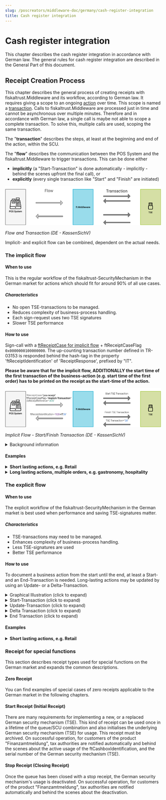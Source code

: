 ```yaml
---
slug: /poscreators/middleware-doc/germany/cash-register-integration
title: Cash register integration
---
```


# Cash register integration

This chapter describes the cash register integration in accordance with German law. The general rules for cash register integration are described in the General Part of this document.

## Receipt Creation Process

This chapter describes the general process of creating receipts with fiskaltrust.Middleware and its workflow, according to German law. It requires giving a scope to an ongoing [action](../terminology/terminology.md) over time. This scope is named a [transaction](../terminology/terminology.md). Calls to fiskaltrust.Middleware are processed just in time and cannot be asynchronous over multiple minutes. Therefore and in accordance with German law, a single call is maybe not able to scope a complete transaction. To solve this, multiple calls are used, scoping the same transaction.

The "**transaction**" describes the steps, at least at the beginning and end of the action, within the SCU.

The "**flow**" describes the communication between the POS System and the fiskaltrust.Middleware to trigger transactions. This can be done either 

- **implicitly** (a "Start-Transaction" is done automatically - implicitly - behind the scenes upfront the final call), or
- **explicitly** (every single transaction like "Start" and "Finish" are initiated)

![flow-vs-transaction](media/flow-vs-transaction.png)

*Flow and Transaction (DE - KassenSichV)*

Implicit- and explicit flow can be combined, dependent on the actual needs.

### The implicit flow

#### When to use

This is the regular workflow of the fiskaltrust-SecurityMechanism in the German market for actions which should fit for around 90% of all use cases. 

##### Characteristics

- No open TSE-transactions to be managed.
- Reduces complexity of business-process handling.
- Each sign-request uses two TSE signatures
- Slower TSE performance

#### How to use

Sign-call with a [ftReceiptCase for implicit flow](https://docs.fiskaltrust.cloud/docs/poscreators/middleware-doc/germany/reference-tables/ftreceiptcase#type-of-receipt-ftreceiptcase) + ftReceiptCaseFlag `0x0000000100000000`.
The up-counting transaction number defined in TR-03153 is responded behind the hash-tag in the property 'ftReceiptIdentification' of 'ReceiptResponse', prefixed by "IT".

**Please be aware that for the implicit flow, ADDITIONALLY the start time of the first transaction of the business-action (e.g. start time of the first order) has to be printed on the receipt as the start-time of the action.**


![implicit-flow-start-finish-transaction](media/implicit-flow-start-finish-transaction.png)

*Implicit Flow - Start/Finish Transaction (DE - KassenSichV)*

<details>
  <summary>Background information</summary>
  <p>

There has to be a "Start-Transaction" and a "Finish-Transaction" executed against the TSE. In order to speed up these two steps into one call to the 'Sign' method, a special 'ReceiptCaseFlag' is used. Each time this is used in combination with a usual 'ReceiptCase', a "Start-Transaction" is done behind the scenes upfront the final call, using the given 'ReceiptCase'.

Please be aware:

- Using a unique identifier in 'cbReceiptReference' that was already used with a 'Sign' call with 'ReceiptCase' "Start-Transaction" will end up in an exception.
- Because the implicit flow triggers a "Start-Transaction" AND a "Finish-Transaction" against the TSE, for each implicit 'Sign' call two TSE-signatures are consumed.

</p>
</details>

#### Examples

<details>
  <summary><b>Short lasting actions, e.g. Retail</b></summary>
  <p>

<details>
  <summary>Scenario description and graphical illustration (click to expand)</summary>
  <p>

In this example, a customer wants to pay and no more orders are expected. A ftReceiptCase `0x4445000000000001` (POS receipt) + ftReceiptCaseFlag `0x0000000100000000` (Implicit Flag) is beeing sent to the middleware. The call includes all collected charge- and payitems of the business action (in this example: Soda Zitrone and Kaffee Haag, including cash payment).

The response's signature block includes all information needed to be printed on the receipt (time of receipt creation - which is the returned value of cbReceiptMoment of the sign-request, start time of the action, and end time of the action). 

![implicit-flow-single-sign-call](media/implicit-flow-single-sign-call.png)

</p>
</details>

<details>
  <summary>Request code (click to expand)</summary>
  <p>

```json
{
    "ftCashBoxID":"cashboxid-guid",
    "ftPosSystemId":"possystemid-guid",
    "cbTerminalID":"T1",
    "cbReceiptReference":"4747847",
    "cbReceiptMoment":"2020-05-22T11:33:00.260Z",
    "cbChargeItems":[
        {
            "Quantity":1.0,
            "Description":"0,5 Soda Zitrone",
            "Amount":3.50,
            "VATRate":19.0000,
            "ftChargeItemCase":4919338167972134913,
            "Moment":"2020-05-22T10:47:40.960Z"
        },
        {
            "Quantity":1.0,
            "Description":"Kaffe Hag",
            "Amount":4.00,
            "VATRate":19.0000,
            "ftChargeItemCase":4919338167972134913,
            "Moment":"2020-05-22T10:58:03.960Z"
        }
    ],
    "cbPayItems":[
        {
            "Quantity":1.0,
            "Description":"Cash",
            "Amount":7.50,      
            "ftPayItemCase":4919338167972134913,
            "Moment":"2020-05-22T11:33:00.260Z"
        }
    ], 
    // 0x4445 0000 0000 0001 (pos-receipt) + 0000 0001 0000 0000 (implicit flow)  
    "ftReceiptCase":4919338172267102209,
    "cbArea":"Tisch 19"
}
```

</p>
</details>

<details>
  <summary>Response code (click to expand)</summary>
  <p>

```json
{
    "ftCashBoxID": "cashboxid-guid",
    "ftQueueID": "b6c9f13b-b987-43cd-ab08-3f5cb2a850d6",
    "ftQueueItemID": "beada6fc-fbc3-4371-9330-f80c16e3035e",
    "ftQueueRow": 14,
    "cbTerminalID": "T1",
    "cbReceiptReference": "4747847",
    "ftCashBoxIdentification": "220130d5-9060-4e26-b75c-35968f49aae3",
    "ftReceiptIdentification": "ftD#IT11",
    "ftReceiptMoment": "2020-05-22T11:33:01.1497618Z",
    "ftSignatures": [
        {
            "ftSignatureFormat": 3,
            "ftSignatureType": 4919338167972134913,
            "Caption": "www.fiskaltrust.de",
            "Data": "V0;220130d5-9060-4e26-b75c-35968f49aae3;Kassenbeleg-V1;Beleg^7.50_0.00_0.00_0.00_0.00^7.50:Bar;11;21;2020-05-22T11:33:01.000Z;2020-05-22T11:33:02.000Z;ecdsa-plain-SHA256;utcTime;HSmIZw0g6tpJ/UeNYutHic5PXORANAH5V9+Fon9SfCvx3A/gO7Dguaxd8Mn/YKadgfLTV7s1VzWPe/QolS6dAg==;MFkwEwYHKoZIzj0CAQYIKoZIzj0DAQcDQgAENFFPGk1vDk92IL6tjsVQ6kpwc4TCsYNNGGoc0cN4dUPQZwOo2tuQlrQAVvMfO+XHWsnphAtN5cUbIwdtMk/Z6g=="
        },
        {
            "ftSignatureFormat": 13,
            "ftSignatureType": 4919338167972134928,
            "Caption": "start-transaction-signature",
            "Data": "kDLXgbGDuHGZmfF1vVlCDqgKMdZkxy0Gsm9jUeJBumhN6UhHPEW83T66PtVrJ/Xzs4IQpt2eFyDHB4g/1BCoWA=="
        },
        {
            "ftSignatureFormat": 13,
            "ftSignatureType": 4919338167972134929,
            "Caption": "finish-transaction-payload",
            "Data": "QmVsZWdeNy41MF8wLjAwXzAuMDBfMC4wMF8wLjAwXjcuNTA6QmFy"
        },
        {
            "ftSignatureFormat": 13,
            "ftSignatureType": 4919338167972134930,
            "Caption": "finish-transaction-signature",
            "Data": "HSmIZw0g6tpJ/UeNYutHic5PXORANAH5V9+Fon9SfCvx3A/gO7Dguaxd8Mn/YKadgfLTV7s1VzWPe/QolS6dAg=="
        },
        {
            "ftSignatureFormat": 1,
            "ftSignatureType": 4919338167972134931,
            "Caption": "<qr-code-version>",
            "Data": "V0"
        },
        {
            "ftSignatureFormat": 1,
            "ftSignatureType": 4919338167972134932,
            "Caption": "<kassen-seriennummer>",
            "Data": "220130d5-9060-4e26-b75c-35968f49aae3"
        },
        {
            "ftSignatureFormat": 1,
            "ftSignatureType": 4919338167972134933,
            "Caption": "<processType>",
            "Data": "Kassenbeleg-V1"
        },
        {
            "ftSignatureFormat": 1,
            "ftSignatureType": 4919338167972134934,
            "Caption": "<processData>",
            "Data": "Beleg^7.50_0.00_0.00_0.00_0.00^7.50:Bar"
        },
        {
            "ftSignatureFormat": 1,
            "ftSignatureType": 4919338167972134935,
            "Caption": "<transaktions-nummer>",
            "Data": "11"
        },
        {
            "ftSignatureFormat": 1,
            "ftSignatureType": 4919338167972134936,
            "Caption": "<signatur-zaehler>",
            "Data": "21"
        },
        {
            "ftSignatureFormat": 1,
            // 0x4445 0000 0000 0019
            "ftSignatureType": 4919338167972134937,
            "Caption": "<start-zeit>",
            "Data": "2020-05-22T11:33:01.000Z"
        },
        {
            "ftSignatureFormat": 1,
            // 0x4445 0000 0000 001A
            "ftSignatureType": 4919338167972134938,
            "Caption": "<log-time>",
            "Data": "2020-05-22T11:33:02.000Z"
        },
        {
            "ftSignatureFormat": 1,
            "ftSignatureType": 4919338167972134939,
            "Caption": "<sig-alg>",
            "Data": "ecdsa-plain-SHA256"
        },
        {
            "ftSignatureFormat": 1,
            "ftSignatureType": 4919338167972134940,
            "Caption": "<log-time-format>",
            "Data": "utcTime"
        },
        {
            "ftSignatureFormat": 1,
            "ftSignatureType": 4919338167972134941,
            "Caption": "<signatur>",
            "Data": "HSmIZw0g6tpJ/UeNYutHic5PXORANAH5V9+Fon9SfCvx3A/gO7Dguaxd8Mn/YKadgfLTV7s1VzWPe/QolS6dAg=="
        },
        {
            "ftSignatureFormat": 1,
            "ftSignatureType": 4919338167972134942,
            "Caption": "<public-key>",
            "Data": "MFkwEwYHKoZIzj0CAQYIKoZIzj0DAQcDQgAENFFPGk1vDk92IL6tjsVQ6kpwc4TCsYNNGGoc0cN4dUPQZwOo2tuQlrQAVvMfO+XHWsnphAtN5cUbIwdtMk/Z6g=="
        },
        {
            "ftSignatureFormat": 1,
            // 0x4445 0000 0000 001F
            "ftSignatureType": 4919338167972134943,
            "Caption": "<vorgangsbeginn>",
            "Data": "2020-05-22T10:47:40.960Z"
        },
    ],
    "ftState": 4919338167972134912
}
```

</p>
</details>

<details>
  <summary>Receipt details to be printed (click to expand)</summary>
  <p>

1. time of receipt creation (DE: Datum der Belegausgabe):  `2020-05-22T11:33:00.260Z"` from `cbReceiptMoment` of the pos-receipt request

2. start time of the action (DE: Zeitpunkt des Vorgangbeginns):   `2020-05-22T10:47:40.960Z` from the signature block with `ftSignatureType`: `0x444500000000001F` (`dec: 4919338167972134943`)

3. end time of the action (DE: Zeitpunkt der Vorgangsbeendigung):   `2020-05-22T11:33:02.000Z` from the signature block with `ftSignatureType`: `0x444500000000001A`  (`dec: 4919338167972134938`)

</p>
</details>

</p>
</details>

<details>
  <summary><b>Long lasting actions, multiple orders, e.g. gastronomy, hospitality</b></summary>
  <p>

<details>
  <summary>Scenario description and graphical illustration (click to expand)</summary>
  <p>

In this example, ongoing orders are expected over a longer period of time before a payment is made. Therefore, a ftReceiptCase `0x44450000000000010` (Info-order without pay-items) + ftReceiptCaseFlag `0x0000000100000000` (Implicit Flag) is beeing sent to the middleware to document the long-lasting business-action. This is beeing repeated for every new order, using 'cbReceiptReference' to connect the new order with the previous corresponding one.

For the payment (which may include a last order as well), a ftReceiptCase `0x4445000000000001` (POS receipt) + ftReceiptCaseFlag `0x0000000100000000` (Implicit Flag) is beeing sent to the middleware like in the previous example above to close this business action. All in the previous sign-requests collected chargeItems have to be included in this POS receipt, including the pay-items.

The response's signature block of the POS receipt includes all information needed to be printed on the receipt (time of receipt creation - which is the returned value of cbReceiptMoment of the first sign-request of cbReceiptReference-connected orders, start time of the action, and end time of the action). 

![implicit-flow-multiple-sign-calls](media/implicit-flow-multiple-sign-calls.png)

</p>
</details>

###### Day 1 - first order

<details>
  <summary>Request code (click to expand)</summary>
  <p>

  ```json

{
    "ftCashBoxID": "cashboxid-guid",
    "ftQueueID": "b6c9f13b-b987-43cd-ab08-3f5cb2a850d6",
    "ftPosSystemId": "d4a62055-ca6c-4372-ae4d-f835a88e4a5d",
    "cbTerminalID": "T1",
    "cbReceiptReference":"LLA_1",
    "cbReceiptMoment":"2020-05-26T10:47:40.960Z",
    "cbChargeItems":[
        {
            "Quantity":1.0,
            "Description":"0,5 Soda Zitrone",
            "Amount":3.50,
            "VATRate":19.0000,
            "ftChargeItemCase":4919338167972134913,
            "Moment":"2020-05-26T10:31:34.960Z"
        }
    ],
    "cbPayItems":[], 
    // 0x4445 0000 0000 0010 (info-order) + 0000 0001 0000 0000 (implicit flow)
    "ftReceiptCase":4919338172267102224,
    "cbArea":"Zimmer 12"
}
  ```

  </p>
</details>

<details>
  <summary>Response code (click to expand)</summary>
  <p>

  ```json
{
    "ftCashBoxID": "cashboxid-guid",
    "ftQueueID": "b6c9f13b-b987-43cd-ab08-3f5cb2a850d6",
    "ftQueueItemID": "14d06319-52d7-4fa6-841b-c296f81b716e",
    "ftQueueRow": 68,
    "cbTerminalID": "T1",
    "cbReceiptReference": "LLA_1",
    "ftCashBoxIdentification": "220130d5-9060-4e26-b75c-35968f49aae3",
    "ftReceiptIdentification": "ft3D#IT92",
    "ftReceiptMoment": "2020-05-29T13:54:53.9023323Z",
    "ftSignatures": [
        {
            "ftSignatureFormat": 13,
            "ftSignatureType": 4919338167972134928,
            "Caption": "start-transaction-result",
            "Data": "luQPVPNDHv+V3aQ14exAT8uO8oXWCxfBWQM+UlcBnDK1bPgFnhurbTPoX7a2PdEtlr76qDFlW78dOX13S/Cm/w=="
        },
        {
            "ftSignatureFormat": 13,
            "ftSignatureType": 4919338167972134929,
            "Caption": "finish-transaction-payload",
            "Data": "MTsiMCw1IFNvZGEgWml0cm9uZSI7My41MAo="
        },
        {
            "ftSignatureFormat": 13,
            "ftSignatureType": 4919338167972134930,
            "Caption": "finish-transaction-result",
            "Data": "IKLNsqh0CvUIIqpVdh1pAEc6qOwWM3LKnlPLBWPO05JoDsuSyqbKqXR5D6j7prgxY5JysmqF49h0zSk12N/3gA=="
        },
        {
            "ftSignatureFormat": 1,
            "ftSignatureType": 4919338167972134933,
            "Caption": "<processType>",
            "Data": "Bestellung-V1"
        }
    ],
    "ftState": 4919338167972134912
}
  ```

nothing to print here

  </p>
</details>

###### Day 2 - second order

<details>
  <summary>Request code (click to expand)</summary>
  <p>

  ```json
{
    "ftCashBoxID": "cashboxid-guid",
    "ftQueueID": "b6c9f13b-b987-43cd-ab08-3f5cb2a850d6",
    "ftPosSystemId": "d4a62055-ca6c-4372-ae4d-f835a88e4a5d",
    "cbTerminalID": "T1",
    "cbReceiptReference":"LLA_1",
    "cbReceiptMoment":"2020-05-27T12:47:40.960Z",
    "cbChargeItems":[
        {
            "Quantity":1.0,
            "Description":"Kaffe Hag",
            "Amount":4.00,
            "VATRate":19.0000,
            "ftChargeItemCase":4919338167972134913,
            "Moment":"2020-05-27T12:11:22.233Z"
        }
    ],
    "cbPayItems":[], 
    // 0x4445 0000 0000 0010 (info-order) + 0000 0001 0000 0000 (implicit flow)
    "ftReceiptCase":4919338172267102224,
    "cbArea":"Zimmer 12"
}
  ```

  </p>
</details>

<details>
  <summary>Response code (click to expand)</summary>
  <p>

  ```json
{
    "ftCashBoxID": "cashboxid-guid",
    "ftQueueID": "b6c9f13b-b987-43cd-ab08-3f5cb2a850d6",
    "ftQueueItemID": "2005ad2d-a00b-4b44-9871-5806f036a220",
    "ftQueueRow": 69,
    "cbTerminalID": "T1",
    "cbReceiptReference": "LLA_1",
    "ftCashBoxIdentification": "220130d5-9060-4e26-b75c-35968f49aae3",
    "ftReceiptIdentification": "ft3E#IT93",
    "ftReceiptMoment": "2020-05-29T13:59:33.1843023Z",
    "ftSignatures": [
        {
            "ftSignatureFormat": 13,
            "ftSignatureType": 4919338167972134928,
            "Caption": "start-transaction-result",
            "Data": "ThADGCPpoSsOx/BN6bNlA1t2JQCd+SFWpJjGpalaDfMhlTMLx30yjCGtFZHyq8ZzXJIyOQ18BxWJ8SM/233U6Q=="
        },
        {
            "ftSignatureFormat": 13,
            "ftSignatureType": 4919338167972134929,
            "Caption": "finish-transaction-payload",
            "Data": "MTsiS2FmZmUgSGFnIjs0LjAwCg=="
        },
        {
            "ftSignatureFormat": 13,
            "ftSignatureType": 4919338167972134930,
            "Caption": "finish-transaction-result",
            "Data": "CFm7yisXpQ/ncBolxwSSJ4au4ibGNoK1wKqp/HI7VTPdo8GyaJ0keVgtcCQGAIIeZZv//mvLG9u0ROH83nFdXw=="
        },
        {
            "ftSignatureFormat": 1,
            "ftSignatureType": 4919338167972134933,
            "Caption": "<processType>",
            "Data": "Bestellung-V1"
        }
    ],
    "ftState": 4919338167972134912
}
  ```
nothing to print here.

  </p>
</details>

###### Day 3 - payment (POS receipt)

<details>
  <summary>Request code (click to expand)</summary>
  <p>

  ```json
{
    "ftCashBoxID": "cashboxid-guid",
    "ftQueueID": "b6c9f13b-b987-43cd-ab08-3f5cb2a850d6",
    "ftPosSystemId": "d4a62055-ca6c-4372-ae4d-f835a88e4a5d",
    "cbTerminalID": "T1",
    "cbReceiptReference":"LLA_1",
    "cbReceiptMoment":"2020-05-28T14:11:22.233Z",
    "cbChargeItems":[
        {
            "Quantity":1.0,
            "Description":"0,5 Soda Zitrone",
            "Amount":3.50,
            "VATRate":19.0000,
            "ftChargeItemCase":4919338167972134913,
            "Moment":"2020-05-26T10:31:34.960Z"
        },
        {
            "Quantity":1.0,
            "Description":"Kaffe Hag",
            "Amount":4.00,
            "VATRate":19.0000,
            "ftChargeItemCase":4919338167972134913,
            "Moment":"2020-05-27T12:11:22.233Z"
        }
        ],
        "cbPayItems":[
        {
            "Quantity":1.0,
            "Description":"Cash",
            "Amount":7.50,      
            "ftPayItemCase":4919338167972134913,
            "Moment":"2020-05-28T14:11:22.233Z"
        }
    ], 
    // 0x4445 0000 0000 0001 (pos-receipt) + 0000 0001 0000 0000 (implicit flow) 
    "ftReceiptCase":4919338172267102209,
    "cbArea":"Zimmer 12"
}

  ```

  </p>
</details>

<details>
  <summary>Response code (click to expand)</summary>
  <p>

  ```json
{
    "ftCashBoxID": "cashboxid-guid",
    "ftQueueID": "b6c9f13b-b987-43cd-ab08-3f5cb2a850d6",
    "ftQueueItemID": "d6de2c89-04c7-4be4-9c07-44e234947277",
    "ftQueueRow": 70,
    "cbTerminalID": "T1",
    "cbReceiptReference": "LLA_1",
    "ftCashBoxIdentification": "220130d5-9060-4e26-b75c-35968f49aae3",
    "ftReceiptIdentification": "ft3F#IT94",
    "ftReceiptMoment": "2020-05-29T14:08:22.9158623Z",
    "ftSignatures": [
        {
            "ftSignatureFormat": 3,
            "ftSignatureType": 4919338167972134913,
            "Caption": "www.fiskaltrust.de",
            "Data": "V0;220130d5-9060-4e26-b75c-35968f49aae3;Kassenbeleg-V1;Beleg^7.50_0.00_0.00_0.00_0.00^7.50:Bar;94;168;2020-05-29T14:08:23.000Z;2020-05-29T14:08:24.000Z;ecdsa-plain-SHA256;utcTime;+dZ0zPEUJbjd7/vp5hA8GtbcGJvPxT/SyNiBWLxs3EzgjqL4HPFrmET/jalGD/ZiyIdZq9mx+YphP5tjCiT1pw==;MFkwEwYHKoZIzj0CAQYIKoZIzj0DAQcDQgAENFFPGk1vDk92IL6tjsVQ6kpwc4TCsYNNGGoc0cN4dUPQZwOo2tuQlrQAVvMfO+XHWsnphAtN5cUbIwdtMk/Z6g=="
        },
        {
            "ftSignatureFormat": 13,
            "ftSignatureType": 4919338167972134928,
            "Caption": "start-transaction-signature",
            "Data": "P5EYY5ORoRlEql8mH2FrmPuHgi6fonsamlCc1tyIhgYRz69ColwOW5DB4N33r/OpNapHwjI4ryGF6ZU/ZzXoag=="
        },
        {
            "ftSignatureFormat": 13,
            "ftSignatureType": 4919338167972134929,
            "Caption": "finish-transaction-payload",
            "Data": "QmVsZWdeNy41MF8wLjAwXzAuMDBfMC4wMF8wLjAwXjcuNTA6QmFy"
        },
        {
            "ftSignatureFormat": 13,
            "ftSignatureType": 4919338167972134930,
            "Caption": "finish-transaction-signature",
            "Data": "+dZ0zPEUJbjd7/vp5hA8GtbcGJvPxT/SyNiBWLxs3EzgjqL4HPFrmET/jalGD/ZiyIdZq9mx+YphP5tjCiT1pw=="
        },
        {
            "ftSignatureFormat": 1,
            "ftSignatureType": 4919338167972134931,
            "Caption": "<qr-code-version>",
            "Data": "V0"
        },
        {
            "ftSignatureFormat": 1,
            "ftSignatureType": 4919338167972134932,
            "Caption": "<kassen-seriennummer>",
            "Data": "220130d5-9060-4e26-b75c-35968f49aae3"
        },
        {
            "ftSignatureFormat": 1,
            "ftSignatureType": 4919338167972134933,
            "Caption": "<processType>",
            "Data": "Kassenbeleg-V1"
        },
        {
            "ftSignatureFormat": 1,
            "ftSignatureType": 4919338167972134934,
            "Caption": "<processData>",
            "Data": "Beleg^7.50_0.00_0.00_0.00_0.00^7.50:Bar"
        },
        {
            "ftSignatureFormat": 1,
            "ftSignatureType": 4919338167972134935,
            "Caption": "<transaktions-nummer>",
            "Data": "94"
        },
        {
            "ftSignatureFormat": 1,
            "ftSignatureType": 4919338167972134936,
            "Caption": "<signatur-zaehler>",
            "Data": "168"
        },
        {
            "ftSignatureFormat": 1,
            // 0x4445 0000 0000 0019
            "ftSignatureType": 4919338167972134937,
            "Caption": "<start-zeit>",
            "Data": "2020-05-29T14:08:23.000Z"
        },
        {
            // 0x4445 0000 0000 001A
            "ftSignatureFormat": 1,
            "ftSignatureType": 4919338167972134938,
            "Caption": "<log-time>",
            "Data": "2020-05-29T14:08:24.000Z"
        },
        {
            "ftSignatureFormat": 1,
            "ftSignatureType": 4919338167972134939,
            "Caption": "<sig-alg>",
            "Data": "ecdsa-plain-SHA256"
        },
        {
            "ftSignatureFormat": 1,
            "ftSignatureType": 4919338167972134940,
            "Caption": "<log-time-format>",
            "Data": "utcTime"
        },
        {
            "ftSignatureFormat": 1,
            "ftSignatureType": 4919338167972134941,
            "Caption": "<signatur>",
            "Data": "+dZ0zPEUJbjd7/vp5hA8GtbcGJvPxT/SyNiBWLxs3EzgjqL4HPFrmET/jalGD/ZiyIdZq9mx+YphP5tjCiT1pw=="
        },
        {
            "ftSignatureFormat": 1,
            "ftSignatureType": 4919338167972134942,
            "Caption": "<public-key>",
            "Data": "MFkwEwYHKoZIzj0CAQYIKoZIzj0DAQcDQgAENFFPGk1vDk92IL6tjsVQ6kpwc4TCsYNNGGoc0cN4dUPQZwOo2tuQlrQAVvMfO+XHWsnphAtN5cUbIwdtMk/Z6g=="
        },
        {
            "ftSignatureFormat": 1,
            // 0x4445 0000 0000 001F
            "ftSignatureType": 4919338167972134943,
            "Caption": "<vorgangsbeginn>",
            "Data": "2020-05-26T10:31:34.960Z"
        }
    ],
    "ftState": 4919338167972134912
}
  ```

  </p>
</details>

###### Receipt details

<details>
  <summary>Receipt items to be printed (click to expand)</summary>
  <p>

1. time of receipt creation (DE: Datum der Belegausgabe):  `2020-05-28T14:11:22.233Z` from `cbReceiptMoment` of the pos-receipt request

2. start time of the action (DE: Zeitpunkt des Vorgangbeginns):   `2020-05-29T14:08:23.000Z` from the signature block with `ftSignatureType`: `0x4445000000000019` (`dec: 4919338167972134937`)

3. end time of the action (DE: Zeitpunkt der Vorgangsbeendigung):   `2020-05-29T14:08:24.000Z` from the signature block with `ftSignatureType`: `0x444500000000001A`  (`dec: 4919338167972134938`)

4. start time of the first order (DE: Startzeitpunkt der ersten „Bestellung“ im Bondruck):  `2020-05-26T10:31:34.960Z` from the signature block with `ftSignatureType`: `0x444500000000001F` (`dec: 4919338167972134943`)

  </p>
</details>

</p>
</details>

### The explicit flow

#### When to use

The explicit workflow of the fiskaltrust-SecurityMechanism in the German market is best used when performance and saving TSE-signatures matter. 

##### Characteristics

- TSE-transactions may need to be managed.
- Enhances complexity of business-process handling.
- Less TSE-signatures are used
- Better TSE performance

#### How to use

To document a business action from the start until the end, at least a Start- and an End-Transaction is needed. Long-lasting actions may be updated by using an Update- or a Delta-Transaction.

<details>
  <summary>Graphical Illustration (click to expand)</summary>
  <p>

![explicit-flow-multiple-sign-calls](media/explicit-flow-multiple-sign-calls.png)

*Explicit Flow - Multiple sign-calls (DE - KassenSichV)*

  </p>
</details>

<details>
  <summary>Start-Transaction (click to expand)</summary>
  <p>

Already before you know how your action will complete, you have to create and reserve a transaction number, to be able to track when the action started. This is done by a special call to the 'Sign' method using the 'ReceiptCase' "Start-Transaction". Details of this 'ReceiptRequest' have to match a Zero-Receipt, so no 'ChargeItems' and no 'PayItems' are allowed. In addition to the Zero-Receipt requirements, it is required to add a unique identification to the property 'cbReceiptReference'. This unique identifier can only be used once (at least between each daily closing) in a system. It creates a bracket around an ongoing action. For all further 'Sign' method calls which belong to the same action, it is mandatory to use the same unique identifier in the property 'cbReceiptReference'. Only one ongoing action/transaction per unique identifier is allowed. Calling two times the 'Sign' method using 'ReceiptCase' "Start-Transaction" with the same unique identifier ends up in an exception. If there are communication errors, use the 'ReceiptCaseFlag' "ReceiptRequest" to check if an action/transaction was already created.  
According to the German law and BSI TR-03153, a call to the 'Sign' method using the 'ReceiptCase' "Start-Transaction" takes care of starting a transaction inside the TSE. The up-counting transaction number, defined in TR-03153, is responded by the fiskaltrust.Middleware behind the hash-tag in the property 'ftReceiptIdentification' of 'ReceiptResponse', prefixed by "ST". For example "ftReceiptIdentification": "ft[queue-receiptnumerator-hex]#ST[tse-transaction]".

![explicit-flow-start-transaction](media/explicit-flow-start-transaction.png)

*Explicit Flow - Start Transaction (DE - KassenSichV)*

  </p>
</details>

<details>
  <summary>Update-Transaction (click to expand)</summary>
  <p>

Changes in ongoing actions have to be tracked. This is done by a special call to the 'Sign' method using the 'ReceiptCase' "Update-Transaction". Details of the 'ReceiptRequest' should show up the current overall 'ChargeItems' and 'PayItems' of the ongoing action. To identify the action/transaction, the unique identifier used in "Start-Transaction", handed over by the property 'cbReceiptReference', is utilised. Calling the 'Sign' method using a unique identifier that wasn't used to create a transaction, or was already used to finalise a transaction, will end up in an exception. According to the German law and BSI TR-03153, a call to the 'Sign' method using the 'ReceiptCase' "Update-Transaction" handles the updating a transaction inside the TSE. The same transaction number as responded at the call of "Start-Transaction" is responded behind the hash-tag in the property 'ftReceiptIdentification' of 'ReceiptResponse', prefixed by "UT".  
It is not mandatory to call 'Sign' using 'ReceiptCase' "Update-Transaction" before finalising a transaction. It is also possible to call 'Sign' using 'ReceiptCase' "Update-Transaction" multiple times for a single unique identifier/for a single transaction.

![explicit-flow-update-transaction](media/explicit-flow-update-transaction.png)

*Explicit Flow - Update Transaction (DE - KassenSichV)*

  </p>
</details>

<details>
  <summary>Delta Transaction (click to expand)</summary>
  <p>

The main functionality is the same as when calling the 'Sign' method using 'ReceiptCase' "Update-Transaction". The differences are the details used in 'ChargeItems' and 'PayItems'; they hey depict exactly the same delta that occurred since the last call using 'Start-Transaction' or the last call using 'Delta-Transaction'. There should be a system-wide decision for the implementation to use only one of the 'ReceiptCases' - 'Update-Transaction' or 'Delta-Transaction'.  
According to the German law and BSI TR-03153, a call to the 'Sign' method using the 'ReceiptCase' "Delta-Transaction" handles the updating of a transaction inside the TSE. The same transaction number as responded at the call of "Start-Transaction" is responded behind the hash-tag in the property 'ftReceiptIdentification' of 'ReceiptResponse', prefixed by "DT".  
It is not mandatory to call 'Sign' using 'ReceiptCase' "Delta-Transaction" before finalising a transaction. It is also possible to call 'Sign' using 'ReceiptCase' "Delta-Transaction" multiple times for a single unique identifier/for a single transaction.

![explicit-flow-delta-transaction](media/explicit-flow-delta-transaction.png)

*Explicit Flow - Delta Transaction (DE - KassenSichV)*

  </p>
</details>

<details>
  <summary>End Transaction (click to expand)</summary>
  <p>

According to German law and BSI TR-03153, each call to the 'Sign' method using other 'ReceiptCase' than "Start-Transaction", "Update-Transaction", "Delta-Transaction" and any 'Zero-Receipts', causes the end of a transaction inside the TSE.  
To identify the action/transaction that should be finalised the unique identifier in the property 'cbReceiptReference' inside the 'ReceiptRequest' is used. No matter if you used "Update-Transaction", "Delta-Transaction" or none of them, the 'ChargeItems' and 'PayItems' have to include the complete final state of all items involved.  
The transaction number, defined in TR-03153, is responded behind the hash-tag in the property 'ftReceiptIdentification' of 'ReceiptResponse', prefixed by "T".

![explicit-flow-end-transaction](media/explicit-flow-end-transaction.png)

*Explicit Flow - End Transaction (DE - KassenSichV)*

  </p>
</details>

#### Examples

<details>
  <summary><b>Short lasting actions, e.g. Retail</b></summary>
  <p>

<details>
  <summary>Scenario description (click to expand)</summary>
  <p>

In this example, a customer wants to pay in a retail store at a scanner cash register. A ftReceiptCase `0x4445000000000008` (Start Transaction) is beeing sent to the middleware. The chargeItems are collected (e.g. the products are scanned) and the business action is beeing closed by sending a sign-request using the ftReceiptCase '0x4445000000000001' (POS receipt) including all collected charge- and payitems of the business action (in this example: Feuerzeug BigRed and Kaffee Hag, including cash payment).

The response's signature block includes all information needed to be printed on the receipt (time of receipt creation, start time of the action, and end time of the action). 

![explicit-flow-example-calls](media/explicit-flow-example-calls.png)

*Explicit Flow - Scenario example (DE - KassenSichV)*

</p>
</details>

<details>
  <summary>Start-Transaction request code (click to expand)</summary>
  <p>

```json
{
    "ftCashBoxID":"cashboxid-guid",
    "ftPosSystemId":"possystemid-guid",
    "cbTerminalID":"T1",
    "cbReceiptReference":"233348",
    "cbReceiptMoment":"2020-05-22T10:47:40.960Z",
    "cbChargeItems":[],
    "cbPayItems":[],
    // 0x4445 0000 0000 0008 (start-transaction-receipt)  
    "ftReceiptCase":4919338167972134920,
    "cbArea":"Scannerkasse 14"
}
```

</p>
</details>

<details>
  <summary>Response code (click to expand)</summary>
  <p>

```json
{
    "ftCashBoxID": "cashboxid-guid",
    "ftQueueID": "b6c9f13b-b987-43cd-ab08-3f5cb2a850d6",
    "ftQueueItemID": "e617a29e-ed50-4a4c-ab8c-449884c0e217",
    "ftQueueRow": 11,
    "cbTerminalID": "T1",
    "cbReceiptReference": "233348",
    "ftCashBoxIdentification": "220130d5-9060-4e26-b75c-35968f49aae3",
    "ftReceiptIdentification": "ftA#ST10",
    "ftReceiptMoment": "2020-05-22T10:47:42.3247875Z",
    "ftSignatures": [
        {
            "ftSignatureFormat": 13,
            "ftSignatureType": 4919338167972134928,
            "Caption": "start-transaction-signature",
            "Data": "rYGXxEcXYlTqJ0K2VlcPXKG5G1cKBv1dCdcFPP9lFLguGa6tYGthqNUROqjxmID1/gZwv216P1CQklYiB8FV+A=="
        }
    ],
    "ftState": 4919338167972134912
}
```
nothing to print here.

</p>
</details>

<details>
  <summary>Finish-Transaction/POS receipt code (click to expand)</summary>
  <p>

```json
{
    "ftCashBoxID":"cashboxid-guid",
    "ftPosSystemId":"possystemid-guid",
    "cbTerminalID":"T1",
    "cbReceiptReference":"233348",
    "cbReceiptMoment":"2020-05-22T10:48:15.260Z",
    "cbChargeItems":[
        {
            "Quantity":1.0,
            "Description":"Feuerzeug BigRed",
            "Amount":3.50,
            "VATRate":19.0000,
            "ftChargeItemCase":4919338167972134913,
            "Moment":"2020-05-22T10:47:50.960Z"
        },
        {
            "Quantity":1.0,
            "Description":"Kaffe Hag",
            "Amount":4.00,
            "VATRate":19.0000,
            "ftChargeItemCase":4919338167972134913,
            "Moment":"2020-05-22T10:48:03.960Z"
        }
    ],
    "cbPayItems":[
        {
            "Quantity":1.0,
            "Description":"Cash",
            "Amount":7.50,
            // 0x4445 0000 0000 0001 (cash payment in national currency)         
            "ftPayItemCase":4919338167972134913,
            "Moment":"2020-05-22T10:48:10.260Z"
        }
    ],
    // 0x4445 0000 0000 0001  (pos-receipt)  
    "ftReceiptCase":4919338167972134913,
    "cbArea":"Scannerkasse 14"
}
```

</p>
</details>

<details>
  <summary>Response (click to expand)</summary>
  <p>

```json
{
    "ftCashBoxID": "cashboxid-guid",
    "ftQueueID": "b6c9f13b-b987-43cd-ab08-3f5cb2a850d6",
    "ftQueueItemID": "cd667ebf-bd66-4f3f-a977-fc1aefc54b55",
    "ftQueueRow": 13,
    "cbTerminalID": "T1",
    "cbReceiptReference": "233348",
    "ftCashBoxIdentification": "220130d5-9060-4e26-b75c-35968f49aae3",
    "ftReceiptIdentification": "ftC#T10",
    "ftReceiptMoment": "2020-05-22T10:48:17.7751885Z",
    "ftSignatures": [
        {
            "ftSignatureFormat": 3,
            "ftSignatureType": 4919338167972134913,
            "Caption": "www.fiskaltrust.de",
            "Data": "V0;220130d5-9060-4e26-b75c-35968f49aae3;Kassenbeleg-V1;Beleg^7.50_0.00_0.00_0.00_0.00^7.50:Bar;10;19;2020-05-22T10:47:42.000Z;2020-05-22T10:48:17.000Z;ecdsa-plain-SHA256;utcTime;FGq8kd0kuQjHmyK8/Ca73h1mqOSRsctDfM/h7zddskjM7iKLuVs+Mwff8WCUz45kA/F2lF9kI90zny8Tnuhf/w==;MFkwEwYHKoZIzj0CAQYIKoZIzj0DAQcDQgAENFFPGk1vDk92IL6tjsVQ6kpwc4TCsYNNGGoc0cN4dUPQZwOo2tuQlrQAVvMfO+XHWsnphAtN5cUbIwdtMk/Z6g=="
        },
        {
            "ftSignatureFormat": 13,
            "ftSignatureType": 4919338167972134928,
            "Caption": "start-transaction-signature",
            "Data": "rYGXxEcXYlTqJ0K2VlcPXKG5G1cKBv1dCdcFPP9lFLguGa6tYGthqNUROqjxmID1/gZwv216P1CQklYiB8FV+A=="
        },
        {
            "ftSignatureFormat": 13,
            "ftSignatureType": 4919338167972134929,
            "Caption": "finish-transaction-payload",
            "Data": "QmVsZWdeNy41MF8wLjAwXzAuMDBfMC4wMF8wLjAwXjcuNTA6QmFy"
        },
        {
            "ftSignatureFormat": 13,
            "ftSignatureType": 4919338167972134930,
            "Caption": "finish-transaction-signature",
            "Data": "FGq8kd0kuQjHmyK8/Ca73h1mqOSRsctDfM/h7zddskjM7iKLuVs+Mwff8WCUz45kA/F2lF9kI90zny8Tnuhf/w=="
        },
        {
            "ftSignatureFormat": 1,
            "ftSignatureType": 4919338167972134931,
            "Caption": "<qr-code-version>",
            "Data": "V0"
        },
        {
            "ftSignatureFormat": 1,
            "ftSignatureType": 4919338167972134932,
            "Caption": "<kassen-seriennummer>",
            "Data": "220130d5-9060-4e26-b75c-35968f49aae3"
        },
        {
            "ftSignatureFormat": 1,
            "ftSignatureType": 4919338167972134933,
            "Caption": "<processType>",
            "Data": "Kassenbeleg-V1"
        },
        {
            "ftSignatureFormat": 1,
            "ftSignatureType": 4919338167972134934,
            "Caption": "<processData>",
            "Data": "Beleg^7.50_0.00_0.00_0.00_0.00^7.50:Bar"
        },
        {
            "ftSignatureFormat": 1,
            "ftSignatureType": 4919338167972134935,
            "Caption": "<transaktions-nummer>",
            "Data": "10"
        },
        {
            "ftSignatureFormat": 1,
            "ftSignatureType": 4919338167972134936,
            "Caption": "<signatur-zaehler>",
            "Data": "19"
        },
        {
            "ftSignatureFormat": 1,
            // 0x4445 0000 0000 0019
            "ftSignatureType": 4919338167972134937,
            "Caption": "<start-zeit>",
            "Data": "2020-05-22T10:47:42.000Z"
        },
        {
            "ftSignatureFormat": 1,
            // 0x4445 0000 0000 001A
            "ftSignatureType": 4919338167972134938,
            "Caption": "<log-time>",
            "Data": "2020-05-22T10:48:17.000Z"
        },
        {
            "ftSignatureFormat": 1,
            "ftSignatureType": 4919338167972134939,
            "Caption": "<sig-alg>",
            "Data": "ecdsa-plain-SHA256"
        },
        {
            "ftSignatureFormat": 1,
            "ftSignatureType": 4919338167972134940,
            "Caption": "<log-time-format>",
            "Data": "utcTime"
        },
        {
            "ftSignatureFormat": 1,
            "ftSignatureType": 4919338167972134941,
            "Caption": "<signatur>",
            "Data": "FGq8kd0kuQjHmyK8/Ca73h1mqOSRsctDfM/h7zddskjM7iKLuVs+Mwff8WCUz45kA/F2lF9kI90zny8Tnuhf/w=="
        },
        {
            "ftSignatureFormat": 1,
            "ftSignatureType": 4919338167972134942,
            "Caption": "<public-key>",
            "Data": "MFkwEwYHKoZIzj0CAQYIKoZIzj0DAQcDQgAENFFPGk1vDk92IL6tjsVQ6kpwc4TCsYNNGGoc0cN4dUPQZwOo2tuQlrQAVvMfO+XHWsnphAtN5cUbIwdtMk/Z6g=="
        },
        {
            "ftSignatureFormat": 1,
            // 0x4445 0000 0000 001F
            "ftSignatureType": 4919338167972134943,
            "Caption": "<vorgangsbeginn>",
            "Data": "2020-05-22T10:47:50.960Z"
        },
    ],
    "ftState": 4919338167972134912
}
```

</p>
</details>

<details>
  <summary>Receipt Info to be printed (click to expand)</summary>
  <p>

1. time of receipt creation (DE: Datum der Belegausgabe):  `2020-05-22T10:48:15.260Z"` from `cbReceiptMoment` of the pos-receipt request

2. start time of the action (DE: Zeitpunkt des Vorgangbeginns):   `2020-05-22T10:47:50.960Z` from the signature block with `ftSignatureType`: `0x444500000000001F` (`dec: 4919338167972134943`)

3. end time of the action (DE: Zeitpunkt der Vorgangsbeendigung):   `2020-05-22T10:48:17.000Z` from the signature block with `ftSignatureType`: `0x444500000000001A`  (`dec: 4919338167972134938`)

</p>
</details>

  </p>
</details>

### Receipt for special functions

This section describes receipt types used for special functions on the German market and expands the common descriptions.

#### Zero Receipt

You can find examples of special cases of zero receipts applicable to the German market in the following chapters.

#### Start Receipt (Initial Receipt)

There are many requirements for implementing a new, or a replaced German security mechanism (TSE). This kind of receipt can be used once in a lifetime of the queue/SCU combination and also initialises the underlying German security mechanism (TSE) for usage.
This receipt must be archived. On successful operation, for customers of the product "Finanzamtmeldung", tax authorities are notified automatically and behind the scenes about the active usage of the ftCashboxIdentification, and the serial number of the German security mechanism (TSE).

#### Stop Receipt (Closing Receipt)

Once the queue has been closed with a stop receipt, the German security mechanism's usage is deactivated.
On successful operation, for customers of the product "Finanzamtmeldung", tax authorities are notified automatically and behind the scenes about the deactivation.

